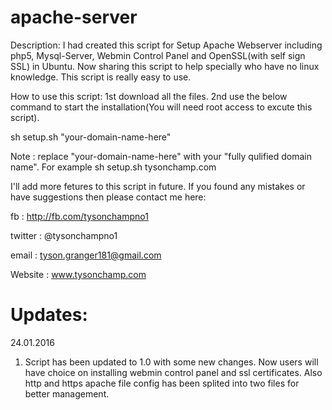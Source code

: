 # apache-server

Description:
I had created this script for Setup Apache Webserver including php5, Mysql-Server, Webmin Control Panel and OpenSSL(with self sign SSL) in Ubuntu. Now sharing this script to help specially who have no linux knowledge. This script is really easy to use.

How to use this script:
1st download all the files.
2nd use the below command to start the installation(You will need root access to excute this script).

sh setup.sh "your-domain-name-here"

Note : replace "your-domain-name-here" with your "fully qulified domain name". For example sh setup.sh tysonchamp.com

I'll add more fetures to this script in future. If you found any mistakes or have suggestions then please contact me here:

fb : http://fb.com/tysonchampno1

twitter : @tysonchampno1

email : tyson.granger181@gmail.com

Website : www.tysonchamp.com

# Updates:

24.01.2016

1. Script has been updated to 1.0 with some new changes. Now users will have choice on installing webmin control panel and ssl certificates. Also http and https apache file config has been splited into two files for better management.
